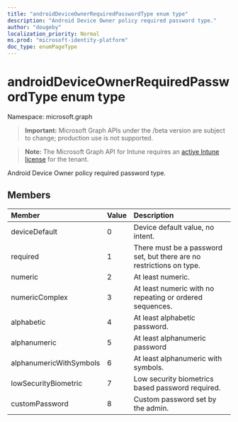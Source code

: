 ```yaml
---
title: "androidDeviceOwnerRequiredPasswordType enum type"
description: "Android Device Owner policy required password type."
author: "dougeby"
localization_priority: Normal
ms.prod: "microsoft-identity-platform"
doc_type: enumPageType
---
```


# androidDeviceOwnerRequiredPasswordType enum type

Namespace: microsoft.graph

> **Important:** Microsoft Graph APIs under the /beta version are subject to change; production use is not supported.

> **Note:** The Microsoft Graph API for Intune requires an [active Intune license](https://go.microsoft.com/fwlink/?linkid=839381) for the tenant.

Android Device Owner policy required password type.

## Members
|Member|Value|Description|
|:---|:---|:---|
|deviceDefault|0|Device default value, no intent.|
|required|1|There must be a password set, but there are no restrictions on type.|
|numeric|2|At least numeric.|
|numericComplex|3|At least numeric with no repeating or ordered sequences.|
|alphabetic|4|At least alphabetic password.|
|alphanumeric|5|At least alphanumeric password|
|alphanumericWithSymbols|6|At least alphanumeric with symbols.|
|lowSecurityBiometric|7|Low security biometrics based password required.|
|customPassword|8|Custom password set by the admin.|





